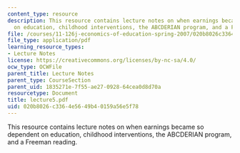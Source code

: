 ```yaml
---
content_type: resource
description: This resource contains lecture notes on when earnings became so dependent
  on education, childhood interventions, the ABCDERIAN program, and a Freeman reading.
file: /courses/11-126j-economics-of-education-spring-2007/020b8026c3364e5649b40159a56e5f78_lecture5.pdf
file_type: application/pdf
learning_resource_types:
- Lecture Notes
license: https://creativecommons.org/licenses/by-nc-sa/4.0/
ocw_type: OCWFile
parent_title: Lecture Notes
parent_type: CourseSection
parent_uid: 1835271e-7f55-ae27-0928-64cea0d8d70a
resourcetype: Document
title: lecture5.pdf
uid: 020b8026-c336-4e56-49b4-0159a56e5f78
---
```

This resource contains lecture notes on when earnings became so dependent on education, childhood interventions, the ABCDERIAN program, and a Freeman reading.